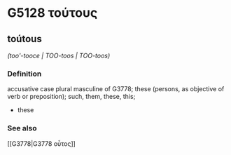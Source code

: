# G5128 τούτους

## toútous

_(too'-tooce | TOO-toos | TOO-toos)_

### Definition

accusative case plural masculine of G3778; these (persons, as objective of verb or preposition); such, them, these, this; 

- these

### See also

[[G3778|G3778 οὗτος]]
